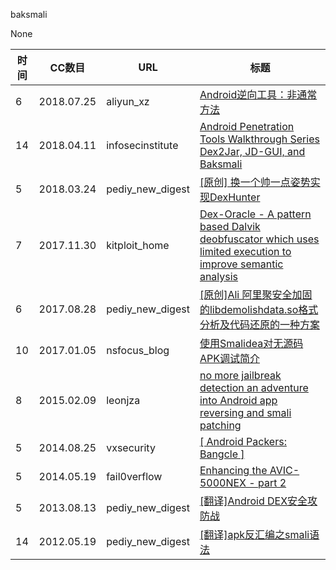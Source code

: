 baksmali

None

| 时间 | CC数目 | URL | 标题 |
| ---- | ----- | --- | --- |
| 6 | 2018.07.25 | aliyun_xz | [Android逆向工具：非通常方法](https://xz.aliyun.com/t/2481) |
| 14 | 2018.04.11 | infosecinstitute | [Android Penetration Tools Walkthrough Series Dex2Jar, JD-GUI, and Baksmali](http://resources.infosecinstitute.com/android-penetration-tools-walkthrough-series-dex2jar-jd-gui-baksmali/) |
| 5 | 2018.03.24 | pediy_new_digest | [[原创] 换一个帅一点姿势实现DexHunter](https://bbs.pediy.com/thread-225427.htm) |
| 7 | 2017.11.30 | kitploit_home | [Dex-Oracle - A pattern based Dalvik deobfuscator which uses limited execution to improve semantic analysis](https://www.kitploit.com/2017/11/dex-oracle-pattern-based-dalvik.html) |
| 6 | 2017.08.28 | pediy_new_digest | [[原创]Ali 阿里聚安全加固的libdemolishdata.so格式分析及代码还原的一种方案](https://bbs.pediy.com/thread-220717.htm) |
| 10 | 2017.01.05 | nsfocus_blog | [使用Smalidea对无源码APK调试简介](http://blog.nsfocus.net/smalidea-debug-apk-source-code/) |
| 8 | 2015.02.09 | leonjza | [no more jailbreak detection an adventure into Android app reversing and smali patching](https://leonjza.github.io/blog/2015/02/09/no-more-jailbreak-detection-an-adventure-into-android-app-reversing-and-smali-patching/) |
| 5 | 2014.08.25 | vxsecurity | [[ Android Packers: Bangcle ]](http://www.vxsecurity.sg/2014/08/25/android-packers-bangcle/) |
| 5 | 2014.05.19 | fail0verflow | [Enhancing the AVIC-5000NEX - part 2](https://fail0verflow.com/blog/2014/enhancing-the-avic-5000nex-pt2/) |
| 5 | 2013.08.13 | pediy_new_digest | [[翻译]Android DEX安全攻防战](https://bbs.pediy.com/thread-177114.htm) |
| 14 | 2012.05.19 | pediy_new_digest | [[翻译]apk反汇编之smali语法](https://bbs.pediy.com/thread-150917.htm) |
